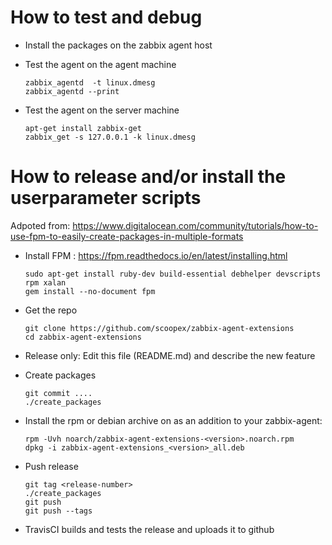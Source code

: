 # How to test and debug

 * Install the packages on the zabbix agent host
 * Test the agent on the agent machine
 
   ```
   zabbix_agentd  -t linux.dmesg
   zabbix_agentd --print
   ```
 * Test the agent on the server machine
 
   ```
   apt-get install zabbix-get
   zabbix_get -s 127.0.0.1 -k linux.dmesg
   ```

# How to release and/or install the userparameter scripts

   Adpoted from: https://www.digitalocean.com/community/tutorials/how-to-use-fpm-to-easily-create-packages-in-multiple-formats

 * Install FPM : https://fpm.readthedocs.io/en/latest/installing.html
   ```
   sudo apt-get install ruby-dev build-essential debhelper devscripts rpm xalan
   gem install --no-document fpm
   ```
 * Get the repo 
   ```
   git clone https://github.com/scoopex/zabbix-agent-extensions
   cd zabbix-agent-extensions
   ```
 * Release only: Edit this file (README.md) and describe the new feature
 * Create packages
   ```
   git commit ....
   ./create_packages
   ```
 * Install the rpm or debian archive on as an addition to your zabbix-agent:
 
   ```
   rpm -Uvh noarch/zabbix-agent-extensions-<version>.noarch.rpm
   dpkg -i zabbix-agent-extensions_<version>_all.deb
   ```
 * Push release
   ```
   git tag <release-number>
   ./create_packages
   git push
   git push --tags
   ```
 * TravisCI builds and tests the release and uploads it to github

